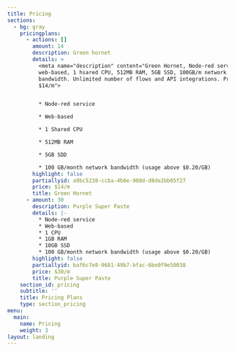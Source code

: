 ```yaml
---
title: Pricing
sections:
  - bg: gray
    pricingplans:
      - actions: []
        amount: 14
        description: Green hornet
        details: >
          <meta name="description" content="Green Hornet, Node-red service,
          web-based, 1 hsared CPU, 512MB RAM, 5GB SSD, 100GB/m network
          bandwidth. Unlimited number of flows and API integrations. Price
          $14/m">


          * Node-red service

          * Web-based

          * 1 Shared CPU

          * 512MB RAM

          * 5GB SDD

          * 100 GB/month network bandwidth (usage above $0.20/GB)
        highlight: false
        partiallyid: a9bc5238-ccba-4b6e-988d-d8de2bb05f27
        price: $14/m
        title: Green Hornet
      - amount: 30
        description: Purple Super Paste
        details: |-
          * Node-red service
          * Web-based
          * 1 CPU
          * 1GB RAM
          * 10GB SSD
          * 100 GB/month network bandwidth (usage above $0.20/GB)
        highlight: false
        partiallyid: baf6c7e8-9681-49b7-bfac-6be0f9e50038
        price: $30/m
        title: Purple Super Paste
    section_id: pricing
    subtitle: ''
    title: Pricing Plans
    type: section_pricing
menu:
  main:
    name: Pricing
    weight: 3
layout: landing
---
```


